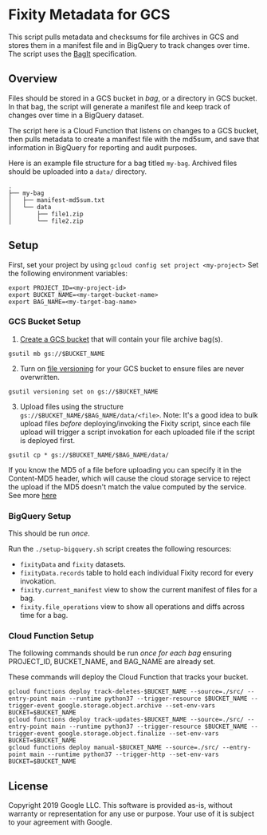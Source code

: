 # Fixity Metadata for GCS
This script pulls metadata and checksums for file archives in GCS and stores them in a manifest file and in BigQuery to track changes over time. The script uses the [BagIt](https://tools.ietf.org/html/draft-kunze-bagit-17) specification.

## Overview
Files should be stored in a GCS bucket in _bag_, or a directory in GCS bucket. In that bag, the script will generate a manifest file and keep track of changes over time in a BigQuery dataset.

The script here is a Cloud Function that listens on changes to a GCS bucket, then pulls metadata to create a manifest file with the md5sum, and save that information in BigQuery for reporting and audit purposes.

Here is an example file structure for a bag titled `my-bag`. Archived files should be uploaded into a `data/` directory.
```
.
├── my-bag
│   ├── manifest-md5sum.txt
│   └── data
│       ├── file1.zip
│       └── file2.zip
```

## Setup
First, set your project by using `gcloud config set project <my-project>`
Set the following environment variables:
```
export PROJECT_ID=<my-project-id>
export BUCKET_NAME=<my-target-bucket-name>
export BAG_NAME=<my-target-bag-name>
```

### GCS Bucket Setup
1. [Create a GCS bucket](https://cloud.google.com/storage/docs/creating-buckets#storage-create-bucket-gsutil) that will contain your file archive bag(s).
```
gsutil mb gs://$BUCKET_NAME
```
2. Turn on [file versioning](https://cloud.google.com/storage/docs/object-versioning) for your GCS bucket to ensure files are never overwritten.
```
gsutil versioning set on gs://$BUCKET_NAME
```
3. Upload files using the structure `gs://$BUCKET_NAME/$BAG_NAME/data/<file>`. Note: It's a good idea to bulk upload files _before_ deploying/invoking the Fixity script, since each file upload will trigger a script invokation for each uploaded file if the script is deployed first.
```
gsutil cp * gs://$BUCKET_NAME/$BAG_NAME/data/
```
If you know the MD5 of a file before uploading you can specify it in the Content-MD5 header, which will cause the cloud storage service to reject the upload if the MD5 doesn't match the value computed by the service. See more [here](https://cloud.google.com/storage/docs/gsutil/commands/cp#checksum-validation)

### BigQuery Setup
This should be run *once*.

Run the `./setup-bigquery.sh` script creates the following resources:
* `fixityData` and `fixity` datasets.
* `fixityData.records` table to hold each individual Fixity record for every invokation.
* `fixity.current_manifest` view to show the current manifest of files for a bag.
* `fixity.file_operations` view to show all operations and diffs across time for a bag.

### Cloud Function Setup
The following commands should be run *once for each bag* ensuring PROJECT_ID, BUCKET_NAME, and BAG_NAME are already set.

These commands will deploy the Cloud Function that tracks your bucket.
```
gcloud functions deploy track-deletes-$BUCKET_NAME --source=./src/ --entry-point main --runtime python37 --trigger-resource $BUCKET_NAME --trigger-event google.storage.object.archive --set-env-vars BUCKET=$BUCKET_NAME
gcloud functions deploy track-updates-$BUCKET_NAME --source=./src/ --entry-point main --runtime python37 --trigger-resource $BUCKET_NAME --trigger-event google.storage.object.finalize --set-env-vars BUCKET=$BUCKET_NAME
gcloud functions deploy manual-$BUCKET_NAME --source=./src/ --entry-point main --runtime python37 --trigger-http --set-env-vars BUCKET=$BUCKET_NAME
```

## License
Copyright 2019 Google LLC. This software is provided as-is, without warranty or representation for any use or purpose. Your use of it is subject to your agreement with Google.  